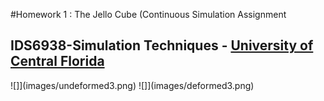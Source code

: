 #Homework 1 : The Jello Cube (Continuous Simulation Assignment
## IDS6938-Simulation Techniques - [University of Central Florida](http://www.ist.ucf.edu/grad/)

![]](images/undeformed3.png)
![]](images/deformed3.png)